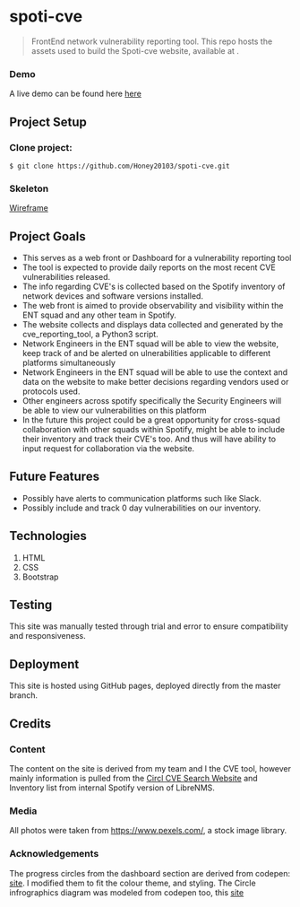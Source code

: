 # spoti-cve
> FrontEnd network vulnerability reporting tool. 
This repo hosts the assets used to build the Spoti-cve website, available at .


### Demo 
A live demo can be found here [here](https://honey20103.github.io/spoti-cve/)


## Project Setup 

### Clone project:

```shell
$ git clone https://github.com/Honey20103/spoti-cve.git
```
### Skeleton
[Wireframe](https://github.com/Honey20103/spoti-cve/blob/master/wireframes/Milestone%201%20Project%20(Spoti-CVE).bmpr)

## Project Goals

- This serves as a web front or Dashboard for a vulnerability reporting tool 
- The tool is expected to provide daily reports on the most recent CVE vulnerabilities released.
- The info regarding CVE's is collected based on the Spotify inventory of network devices and software versions installed.
- The web front is aimed to provide observability and visibility within the ENT squad and any other team in Spotify.
- The website collects and displays data collected and generated by the cve_reporting_tool, a Python3 script.
- Network Engineers in the ENT squad will be able to view the website, keep track of and be alerted on ulnerabilities applicable to different platforms simultaneously
- Network Engineers in the ENT squad will be able to use the context and data on the website to make better decisions regarding vendors used or protocols used.
- Other engineers across spotify specifically the Security Engineers will be able to view our vulnerabilities on this platform
- In the future this project could be a great opportunity for cross-squad collaboration with other squads within Spotify, might be able to include their inventory and track their CVE's too. And thus will have ability to input request for collaboration via the website.

## Future Features

- Possibly have alerts to communication platforms such like Slack.
- Possibly include and track 0 day vulnerabilities on our inventory. 

## Technologies
1. HTML
2. CSS
3. Bootstrap 

## Testing
This site was manually tested through trial and error to ensure compatibility and responsiveness.


## Deployment 
This site is hosted using GitHub pages, deployed directly from the master branch. 


## Credits

### Content
The content on the site is derived from my team and I the CVE tool, however mainly information is pulled from the [Circl CVE Search Website](https://www.circl.lu) and Inventory list from internal Spotify version of LibreNMS.

### Media 
All photos were taken from https://www.pexels.com/, a stock image library.

### Acknowledgements

The progress circles from the dashboard section are derived from codepen: [site](https://codepen.io/InostrozaJ/pen/KOozbY). I modified them to fit the colour theme, and styling.
The Circle infrographics diagram was modeled from codepen too, this [site](https://codepen.io/LegendAF/pen/jJzGLr/)



